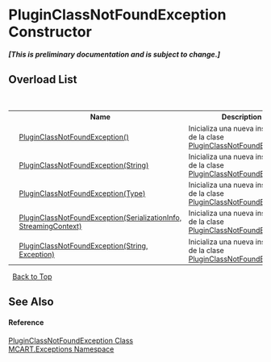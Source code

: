 # PluginClassNotFoundException Constructor 
 _**\[This is preliminary documentation and is subject to change.\]**_


## Overload List
&nbsp;<table><tr><th></th><th>Name</th><th>Description</th></tr><tr><td>![Public method](media/pubmethod.gif "Public method")</td><td><a href="270aee81-f996-360d-7908-1a7a27944e6c">PluginClassNotFoundException()</a></td><td>
Inicializa una nueva instancia de la clase <a href="2b92df32-ecad-b952-5477-65858a1569fd">PluginClassNotFoundException</a>.</td></tr><tr><td>![Public method](media/pubmethod.gif "Public method")</td><td><a href="731bb5a9-715c-97c3-cb0d-25e4cc9ace47">PluginClassNotFoundException(String)</a></td><td>
Inicializa una nueva instancia de la clase <a href="2b92df32-ecad-b952-5477-65858a1569fd">PluginClassNotFoundException</a>.</td></tr><tr><td>![Public method](media/pubmethod.gif "Public method")</td><td><a href="a85efc4f-3f98-ea22-fe16-895b23750b1f">PluginClassNotFoundException(Type)</a></td><td>
Inicializa una nueva instancia de la clase <a href="2b92df32-ecad-b952-5477-65858a1569fd">PluginClassNotFoundException</a>.</td></tr><tr><td>![Protected method](media/protmethod.gif "Protected method")</td><td><a href="f261606e-49a5-c344-8bec-bf977c4b6c3e">PluginClassNotFoundException(SerializationInfo, StreamingContext)</a></td><td>
Inicializa una nueva instancia de la clase <a href="2b92df32-ecad-b952-5477-65858a1569fd">PluginClassNotFoundException</a>.</td></tr><tr><td>![Public method](media/pubmethod.gif "Public method")</td><td><a href="e708c3fd-93f5-9d25-c520-247b6bec9f68">PluginClassNotFoundException(String, Exception)</a></td><td>
Inicializa una nueva instancia de la clase <a href="2b92df32-ecad-b952-5477-65858a1569fd">PluginClassNotFoundException</a>.</td></tr></table>&nbsp;
<a href="#pluginclassnotfoundexception-constructor">Back to Top</a>

## See Also


#### Reference
<a href="2b92df32-ecad-b952-5477-65858a1569fd">PluginClassNotFoundException Class</a><br /><a href="36e6166c-cb29-ee06-1b8a-ebc61fae7b0a">MCART.Exceptions Namespace</a><br />